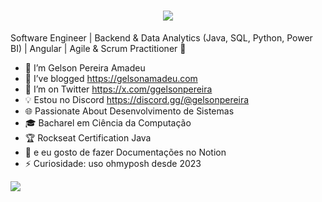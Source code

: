 <h1 align="center">
    <img src="https://readme-typing-svg.herokuapp.com/?font=Righteous&size=35&center=true&vCenter=true&width=500&height=70&duration=4000&lines=Hi+There!+👋;+I'm+Gelson+Pereira+!;" />
</h1>

 Software Engineer | Backend & Data Analytics (Java, SQL, Python, Power BI) | Angular | Agile & Scrum Practitioner 🚀
- 🔭 I’m Gelson Pereira Amadeu 
- 🌱 I’ve blogged https://gelsonamadeu.com
- 🤔 I’m on Twitter https://x.com/ggelsonpereira
- 💡 Estou no Discord https://discord.gg/@gelsonpereira
- 🌐 Passionate About Desenvolvimento de Sistemas
- 🎓 Bacharel em Ciência da Computação
- 🏆 Rockseat Certification Java
- 💬 e eu gosto de fazer Documentações no Notion
- ⚡ Curiosidade: uso ohmyposh desde 2023
  
![](https://github-readme-stats.vercel.app/api?username=ggelsonpereira&theme=radical&hide_border=false&include_all_commits=false&count_private=false)


  



 
